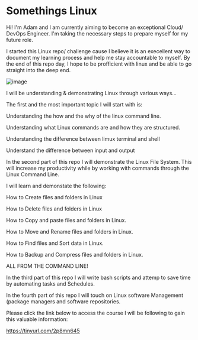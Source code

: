 # Somethings Linux

Hi! I'm Adam and I am currently aiming to become an exceptional Cloud/ DevOps Engineer. I'm taking the necessary steps to prepare myself for my future role. 

I started this Linux repo/ challenge cause I believe it is an execellent way to document my learning process and help me stay accountable to myself.
By the end of this repo day, I hope to be profficient with linux and be able to go straight into the deep end.


![image](https://user-images.githubusercontent.com/93491917/152344784-b15044e2-dbf1-475f-8896-1b87b7e51ad3.png)

I will be understanding & demonstrating Linux through various ways...

The first and the most important topic I will start with is:

Understanding the how and the why of the linux command line.

Understanding what Linux commands are and how they are structured.

Understanding the difference between limux terminal and shell 

Understand the difference between input and output


In the second part of this repo I will demonstrate the Linux File System. This will increase my productivity while by working with commands through the Linux Command Line.

I will learn and demonstate the following: 

How to Create files and folders in Linux 

How to Delete files and folders in Linux

How to Copy and paste files and folders in Linux.

How to Move and Rename files and folders in Linux.

How to Find files and Sort data in Linux.

How to Backup and Compress files and folders in Linux.

ALL FROM THE COMMAND LINE!

In the third part of this repo I will write bash scripts and attemp to save time by automating tasks and Schedules.

In the fourth part of this repo I will touch on Linux software Management (package managers and software repositories.


Please click the link below to access the course I will be following to gain this valuable information:

https://tinyurl.com/2p8mn645









